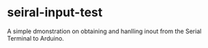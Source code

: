 # seiral-input-test

A simple dmonstration on obtaining and hanlling inout from the Serial Terminal to Arduino.
